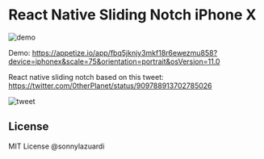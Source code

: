 # React Native Sliding Notch iPhone X

![demo](https://i.imgur.com/hBJPoNh.gif)

Demo: https://appetize.io/app/fbq5jknjy3mkf18r6ewezmu858?device=iphonex&scale=75&orientation=portrait&osVersion=11.0

React native sliding notch based on this tweet: https://twitter.com/0therPlanet/status/909788913702785026

![tweet](https://i.imgur.com/2iW65Mk.png)

## License

MIT License @sonnylazuardi
